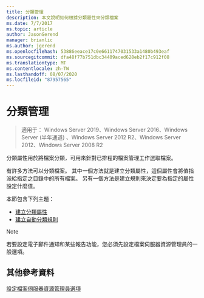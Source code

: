 ```yaml
---
title: 分類管理
description: 本文說明如何根據分類屬性來分類檔案
ms.date: 7/7/2017
ms.topic: article
author: JasonGerend
manager: brianlic
ms.author: jgerend
ms.openlocfilehash: 53886eeace17c0e6611747031533a1480b493eaf
ms.sourcegitcommit: dfa48f77b751dbc34409aced628eb2f17c912f08
ms.translationtype: MT
ms.contentlocale: zh-TW
ms.lasthandoff: 08/07/2020
ms.locfileid: "87957565"
---
```

# <a name="classification-management"></a>分類管理

> 適用于： Windows Server 2019、Windows Server 2016、Windows Server (半年通道) 、Windows Server 2012 R2、Windows Server 2012、Windows Server 2008 R2

分類屬性用於將檔案分類，可用來針對已排程的檔案管理工作選取檔案。

有許多方法可以分類檔案。 其中一個方法就是建立分類屬性，這個屬性會將值指派給指定之目錄中的所有檔案。 另有一個方法是建立規則來決定要為指定的屬性設定什麼值。

本節包含下列主題：

-   [建立分類屬性](create-classification-property.md)
-   [建立自動分類規則](create-automatic-classification-rule.md)


> [!Note]
> 若要設定電子郵件通知和某些報告功能，您必須先設定檔案伺服器資源管理員的一般選項。


## <a name="additional-references"></a>其他參考資料

[設定檔案伺服器資源管理員選項](setting-file-server-resource-manager-options.md)